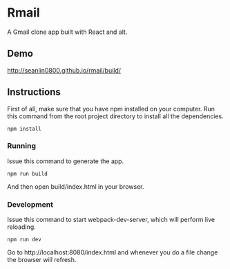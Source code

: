# Rmail
A Gmail clone app built with React and alt.

## Demo
http://seanlin0800.github.io/rmail/build/

## Instructions
First of all, make sure that you have npm installed on your computer. Run this command from the root project directory to install all the dependencies.
```
npm install
```
### Running
Issue this command to generate the app.
```
npm run build
```
And then open build/index.html in your browser.

### Development
Issue this command to start webpack-dev-server, which will perform live reloading.
```
npm run dev
```
Go to http://localhost:8080/index.html and whenever you do a file change the browser will refresh.
